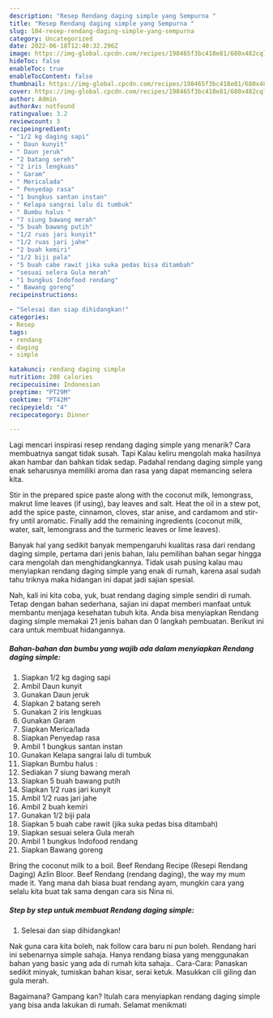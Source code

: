 ```yaml
---
description: "Resep Rendang daging simple yang Sempurna "
title: "Resep Rendang daging simple yang Sempurna "
slug: 104-resep-rendang-daging-simple-yang-sempurna
category: Uncategorized
date: 2022-06-18T12:40:32.296Z
image: https://img-global.cpcdn.com/recipes/198465f3bc418e81/680x482cq70/rendang-daging-simple-foto-resep-utama.jpg
hideToc: false
enableToc: true
enableTocContent: false
thumbnail: https://img-global.cpcdn.com/recipes/198465f3bc418e81/680x482cq70/rendang-daging-simple-foto-resep-utama.jpg
cover: https://img-global.cpcdn.com/recipes/198465f3bc418e81/680x482cq70/rendang-daging-simple-foto-resep-utama.jpg
author: Admin
authorAv: notfound
ratingvalue: 3.2
reviewcount: 3
recipeingredient:
- "1/2 kg daging sapi"
- " Daun kunyit"
- " Daun jeruk"
- "2 batang sereh"
- "2 iris lengkuas"
- " Garam"
- " Mericalada"
- " Penyedap rasa"
- "1 bungkus santan instan"
- " Kelapa sangrai lalu di tumbuk"
- " Bumbu halus "
- "7 siung bawang merah"
- "5 buah bawang putih"
- "1/2 ruas jari kunyit"
- "1/2 ruas jari jahe"
- "2 buah kemiri"
- "1/2 biji pala"
- "5 buah cabe rawit jika suka pedas bisa ditambah"
- "sesuai selera Gula merah"
- "1 bungkus Indofood rendang"
- " Bawang goreng"
recipeinstructions:

- "Selesai dan siap dihidangkan!"
categories:
- Resep
tags:
- rendang
- daging
- simple

katakunci: rendang daging simple 
nutrition: 208 calories
recipecuisine: Indonesian
preptime: "PT29M"
cooktime: "PT42M"
recipeyield: "4"
recipecategory: Dinner

---
```



Lagi mencari inspirasi resep rendang daging simple yang menarik? Cara membuatnya sangat tidak susah. Tapi Kalau keliru mengolah maka hasilnya akan hambar dan bahkan tidak sedap. Padahal rendang daging simple yang enak seharusnya memiliki aroma dan rasa yang dapat memancing selera kita.


Stir in the prepared spice paste along with the coconut milk, lemongrass, makrut lime leaves (if using), bay leaves and salt. Heat the oil in a stew pot, add the spice paste, cinnamon, cloves, star anise, and cardamom and stir-fry until aromatic. Finally add the remaining ingredients (coconut milk, water, salt, lemongrass and the turmeric leaves or lime leaves).

Banyak hal yang sedikit banyak mempengaruhi kualitas rasa dari rendang daging simple, pertama dari jenis bahan, lalu pemilihan bahan segar hingga cara mengolah dan menghidangkannya. Tidak usah pusing kalau mau menyiapkan rendang daging simple yang enak di rumah, karena asal sudah tahu triknya maka hidangan ini dapat jadi sajian spesial.


Nah, kali ini kita coba, yuk, buat rendang daging simple sendiri di rumah. Tetap dengan bahan sederhana, sajian ini dapat memberi manfaat untuk membantu menjaga kesehatan tubuh kita. Anda bisa menyiapkan Rendang daging simple memakai 21 jenis bahan dan 0 langkah pembuatan. Berikut ini cara untuk membuat hidangannya.

<!--inarticleads1-->

##### Bahan-bahan dan bumbu yang wajib ada dalam menyiapkan Rendang daging simple:

1. Siapkan 1/2 kg daging sapi
1. Ambil  Daun kunyit
1. Gunakan  Daun jeruk
1. Siapkan 2 batang sereh
1. Gunakan 2 iris lengkuas
1. Gunakan  Garam
1. Siapkan  Merica/lada
1. Siapkan  Penyedap rasa
1. Ambil 1 bungkus santan instan
1. Gunakan  Kelapa sangrai lalu di tumbuk
1. Siapkan  Bumbu halus :
1. Sediakan 7 siung bawang merah
1. Siapkan 5 buah bawang putih
1. Siapkan 1/2 ruas jari kunyit
1. Ambil 1/2 ruas jari jahe
1. Ambil 2 buah kemiri
1. Gunakan 1/2 biji pala
1. Siapkan 5 buah cabe rawit (jika suka pedas bisa ditambah)
1. Siapkan sesuai selera Gula merah
1. Ambil 1 bungkus Indofood rendang
1. Siapkan  Bawang goreng


Bring the coconut milk to a boil. Beef Rendang Recipe (Resepi Rendang Daging) Azlin Bloor. Beef Rendang (rendang daging), the way my mum made it. Yang mana dah biasa buat rendang ayam, mungkin cara yang selalu kita buat tak sama dengan cara sis Nina ni. 

<!--inarticleads2-->

##### Step by step untuk membuat Rendang daging simple:


1. Selesai dan siap dihidangkan!

Nak guna cara kita boleh, nak follow cara baru ni pun boleh. Rendang hari ini sebenarnya simple sahaja. Hanya rendang biasa yang menggunakan bahan yang basic yang ada di rumah kita sahaja.. Cara-Cara: Panaskan sedikit minyak, tumiskan bahan kisar, serai ketuk. Masukkan cili giling dan gula merah. 

Bagaimana? Gampang kan? Itulah cara menyiapkan rendang daging simple yang bisa anda lakukan di rumah. Selamat menikmati
